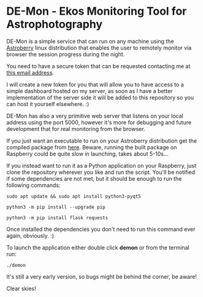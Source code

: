 # DE-Mon - Ekos Monitoring Tool for Astrophotography
DE-Mon is a simple service that can run on any machine using the [Astroberry](https://www.astroberry.io/) linux distribution that enables the user to remotely monitor via browser the session progress during the night.

You need to have a secure token that can be requested contacting me at [this email address](mailto:astropills.it@gmail.com).

I will create a new token for you that will allow you to have access to a simple dashboard hosted on my server, as soon as I have a better implementation of the server side it will be added to this repository so you can host it yourself elsewhere. :)

DE-Mon has also a very primitive web server that listens on your local address using the port 5000, however it's more for debugging and future development that for real monitoring from the browser.

If you just want an executable to run on your Astroberry distribution get the compiled package from [here](https://github.com/aktasway-it/de-mon/releases). Beware, running the built package on Raspberry could be quite slow in launching, takes about 5-10s...

If you instead want to run it as a Python application on your Raspberry, just clone the repository wherever you like and run the script. You'll be notified if some dependencies are not met, but it should be enough to run the following commands:

`sudo apt update && sudo apt install python3-pyqt5`

`python3 -m pip install --upgrade pip`

`python3 -m pip install flask requests`

Once installed the dependencies you don't need to run this command ever again, obviously. :)

To launch the application either double click **demon** or from the terminal run:

`./demon`

It's still a very early version, so bugs might be behind the corner, be aware!

Clear skies!